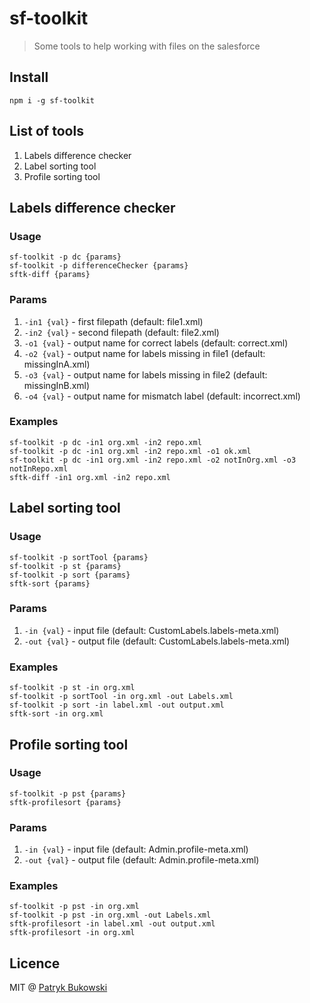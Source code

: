 # sf-toolkit

> Some tools to help working with files on the salesforce

## Install

```shell
npm i -g sf-toolkit
```

## List of tools

1. Labels difference checker
2. Label sorting tool
3. Profile sorting tool

## Labels difference checker

### Usage

```shell
sf-toolkit -p dc {params}
sf-toolkit -p differenceChecker {params}
sftk-diff {params}
```

### Params 

1. `-in1 {val}` - first filepath (default: file1.xml)
2. `-in2 {val}` - second filepath (default: file2.xml)
3. `-o1 {val}` - output name for correct labels (default: correct.xml)
4. `-o2 {val}` - output name for labels missing in file1 (default: missingInA.xml)
5. `-o3 {val}` - output name for labels missing in file2 (default: missingInB.xml)
6. `-o4 {val}` - output name for mismatch label (default: incorrect.xml)

### Examples

```shell
sf-toolkit -p dc -in1 org.xml -in2 repo.xml
sf-toolkit -p dc -in1 org.xml -in2 repo.xml -o1 ok.xml
sf-toolkit -p dc -in1 org.xml -in2 repo.xml -o2 notInOrg.xml -o3 notInRepo.xml
sftk-diff -in1 org.xml -in2 repo.xml
```

## Label sorting tool

### Usage

```shell
sf-toolkit -p sortTool {params}
sf-toolkit -p st {params}
sf-toolkit -p sort {params}
sftk-sort {params}
```

### Params

1. `-in {val}` - input file (default: CustomLabels.labels-meta.xml)
2. `-out {val}` - output file (default: CustomLabels.labels-meta.xml)

### Examples

```shell
sf-toolkit -p st -in org.xml
sf-toolkit -p sortTool -in org.xml -out Labels.xml
sf-toolkit -p sort -in label.xml -out output.xml
sftk-sort -in org.xml
```

## Profile sorting tool

### Usage

```shell
sf-toolkit -p pst {params}
sftk-profilesort {params}
```

### Params

1. `-in {val}` - input file (default: Admin.profile-meta.xml)
2. `-out {val}` - output file (default: Admin.profile-meta.xml)

### Examples

```shell
sf-toolkit -p pst -in org.xml
sf-toolkit -p pst -in org.xml -out Labels.xml
sftk-profilesort -in label.xml -out output.xml
sftk-profilesort -in org.xml
```

## Licence

MIT @ [Patryk Bukowski](https://github.com/PatrykBukowski)
